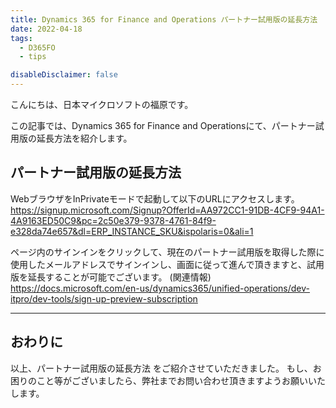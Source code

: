 ```yaml
---
title: Dynamics 365 for Finance and Operations パートナー試用版の延長方法
date: 2022-04-18
tags:
  - D365FO
  - tips

disableDisclaimer: false
---
```


こんにちは、日本マイクロソフトの福原です。

この記事では、Dynamics 365 for Finance and Operationsにて、パートナー試用版の延長方法を紹介します。
<!-- more -->

## パートナー試用版の延長方法
WebブラウザをInPrivateモードで起動して以下のURLにアクセスします。
https://signup.microsoft.com/Signup?OfferId=AA972CC1-91DB-4CF9-94A1-4A9163ED50C9&pc=2c50e379-9378-4761-84f9-e328da74e657&dl=ERP_INSTANCE_SKU&ispolaris=0&ali=1


ページ内のサインインをクリックして、現在のパートナー試用版を取得した際に使用したメールアドレスでサインインし、画面に従って進んで頂きますと、試用版を延長することが可能でございます。
(関連情報)
https://docs.microsoft.com/en-us/dynamics365/unified-operations/dev-itpro/dev-tools/sign-up-preview-subscription


---
## おわりに  

以上、パートナー試用版の延長方法 をご紹介させていただきました。
もし、お困りのこと等がございましたら、弊社までお問い合わせ頂きますようお願いいたします。
